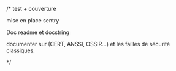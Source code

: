 /*
test + couverture 

mise en place sentry

Doc readme et docstring


documenter sur  (CERT, ANSSI, OSSIR…) et les failles de sécurité classiques.

*/